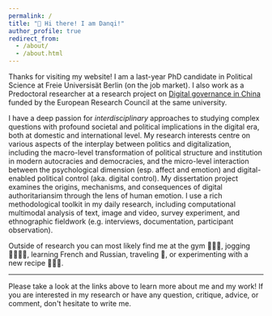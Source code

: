 ```yaml
---
permalink: /
title: "👋 Hi there! I am Danqi!"
author_profile: true
redirect_from: 
  - /about/
  - /about.html
---
```


Thanks for visiting my website! I am a last-year PhD candidate in Political Science at Freie Universisät Berlin (on the job market). I also work as a Predoctoral researcher at a research project on [Digital governance in China](https://www.digitalgovernancechina.eu/) funded by the European Research Council at the same university. 

I have a deep passion for *interdisciplinary* approaches to studying complex questions with profound societal and political implications in the digital era, both at domestic and international level. My research interests centre on various aspects of the interplay between politics and digitalization, including the macro-level transformation of political structure and institution in modern autocracies and democracies, and the micro-level interaction between the psychological dimension (esp. affect and emotion) and digital-enabled political control (aka. digital control). My dissertation project examines the origins, mechanisms, and consequences of digital authoritariansim through the lens of human emotion. I use a rich methodological toolkit in my daily research, including computational multimodal analysis of text, image and video, survey experiment, and ethnographic fieldwork (e.g. interviews, documentation, participant observation).

Outside of research you can most likely find me at the gym 🏋🏻‍♀️, jogging🏃🏻‍♀️‍➡️, learning French and Russian, traveling 🥾, or experimenting with a new recipe 👩🏻‍🍳.

------
Please take a look at the links above to learn more about me and my work! If you are interested in my research or have any question, critique, advice, or comment, don't hesitate to write me. 

